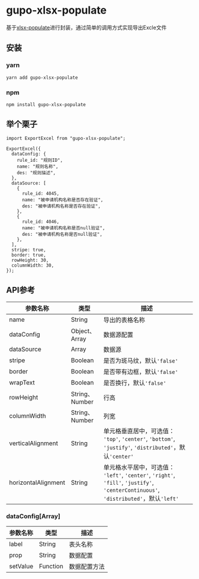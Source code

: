 # gupo-xlsx-populate

基于[xlsx-populate](https://github.com/dtjohnson/xlsx-populate)进行封装，通过简单的调用方式实现导出Excle文件

## 安装

### yarn
```
yarn add gupo-xlsx-populate
```
### npm
```
npm install gupo-xlsx-populate
```

## 举个栗子

```
import ExportExcel from "gupo-xlsx-populate";

ExportExcel({
  dataConfig: {
    rule_id: "规则ID",
    name: "规则名称",
    des: "规则描述",
  },
  dataSource: [
    {
      rule_id: 4045,
      name: "被申请机构名称是否存在验证",
      des: "被申请机构名称是否存在验证",
    },
    {
      rule_id: 4046,
      name: "被申请机构名称是否null验证",
      des: "被申请机构名称是否null验证",
    },
  ],
  stripe: true,
  border: true,
  rowHeight: 30,
  columnWidth: 30,
});
```

## API参考

| 参数名称                | 类型            | 描述                                       |
| ------------------- | ------------- | ---------------------------------------- |
| name                | String        | 导出的表格名称                                  |
| dataConfig          | Object、Array  | 数据源配置                                    |
| dataSource          | Array         | 数据源                                      |
| stripe              | Boolean       | 是否为斑马纹，默认`'false'`                       |
| border              | Boolean       | 是否带有边框，默认`'false'`                       |
| wrapText            | Boolean       | 是否换行，默认`'false'`                         |
| rowHeight           | String、Number | 行高                                       |
| columnWidth         | String、Number | 列宽                                       |
| verticalAlignment   | String        | 单元格垂直居中，可选值： `'top'`, `'center'`, `'bottom'`, `'justify'`, `'distributed'`，默认`'center'` |
| horizontalAlignment | String        | 单元格水平居中，可选值： `'left'`, `'center'`, `'right'`, `'fill'`, `'justify'`, `'centerContinuous'`, `'distributed'`，默认`'left'` |

### dataConfig[Array]
| 参数名称     | 类型       | 描述     |
| -------- | -------- | ------ |
| label    | String   | 表头名称   |
| prop     | String   | 数据配置   |
| setValue | Function | 数据配置方法 |